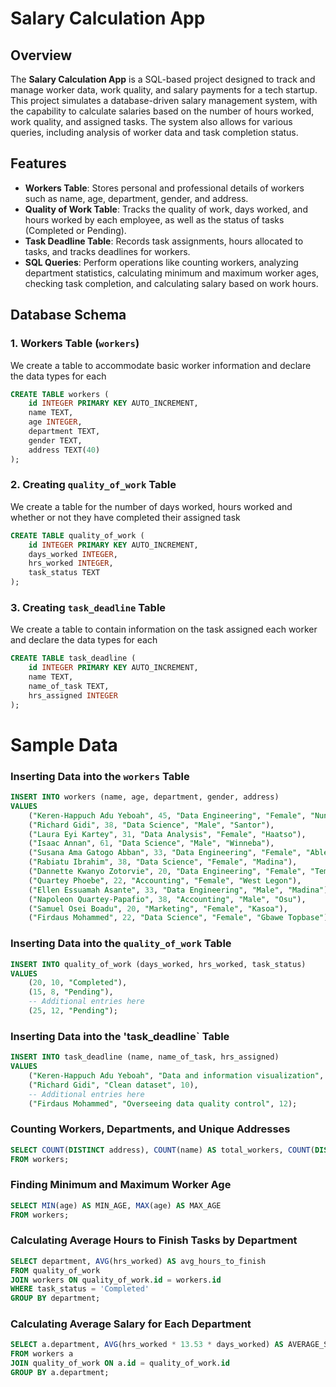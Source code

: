 # Salary Calculation App

## Overview

The **Salary Calculation App** is a SQL-based project designed to track and manage worker data, work quality, and salary payments for a tech startup. This project simulates a database-driven salary management system, with the capability to calculate salaries based on the number of hours worked, work quality, and assigned tasks. The system also allows for various queries, including analysis of worker data and task completion status.

## Features

- **Workers Table**: Stores personal and professional details of workers such as name, age, department, gender, and address.
- **Quality of Work Table**: Tracks the quality of work, days worked, and hours worked by each employee, as well as the status of tasks (Completed or Pending).
- **Task Deadline Table**: Records task assignments, hours allocated to tasks, and tracks deadlines for workers.
- **SQL Queries**: Perform operations like counting workers, analyzing department statistics, calculating minimum and maximum worker ages, checking task completion, and calculating salary based on work hours.

## Database Schema

### 1. Workers Table (`workers`)
We create a table to accommodate basic worker information and declare the data types for each
```sql 
CREATE TABLE workers (
    id INTEGER PRIMARY KEY AUTO_INCREMENT,
    name TEXT,
    age INTEGER,
    department TEXT,
    gender TEXT,
    address TEXT(40)
);
```

### 2. Creating `quality_of_work` Table
We create a table for the number of days worked, hours worked and whether or not they have completed their assigned task
```sql
CREATE TABLE quality_of_work (
    id INTEGER PRIMARY KEY AUTO_INCREMENT,
    days_worked INTEGER,
    hrs_worked INTEGER,
    task_status TEXT
);
```
### 3. Creating `task_deadline` Table
We create a table to contain information on the task assigned each worker and declare the data types for each
```sql
CREATE TABLE task_deadline (
    id INTEGER PRIMARY KEY AUTO_INCREMENT,
    name TEXT,
    name_of_task TEXT,
    hrs_assigned INTEGER
);
```

# Sample Data

### Inserting Data into the `workers` Table

```sql
INSERT INTO workers (name, age, department, gender, address) 
VALUES 
    ("Keren-Happuch Adu Yeboah", 45, "Data Engineering", "Female", "Nungua"),
    ("Richard Gidi", 38, "Data Science", "Male", "Santor"),
    ("Laura Eyi Kartey", 31, "Data Analysis", "Female", "Haatso"),
    ("Isaac Annan", 61, "Data Science", "Male", "Winneba"),
    ("Susana Ama Gatogo Abban", 33, "Data Engineering", "Female", "Ablekuma"),
    ("Rabiatu Ibrahim", 38, "Data Science", "Female", "Madina"),
    ("Dannette Kwanyo Zotorvie", 20, "Data Engineering", "Female", "Tema"),
    ("Quartey Phoebe", 22, "Accounting", "Female", "West Legon"),
    ("Ellen Essuamah Asante", 33, "Data Engineering", "Male", "Madina"),
    ("Napoleon Quartey-Papafio", 38, "Accounting", "Male", "Osu"),
    ("Samuel Osei Boadu", 20, "Marketing", "Female", "Kasoa"),
    ("Firdaus Mohammed", 22, "Data Science", "Female", "Gbawe Topbase");
```

### Inserting Data into the `quality_of_work` Table
```sql
INSERT INTO quality_of_work (days_worked, hrs_worked, task_status) 
VALUES 
    (20, 10, "Completed"),
    (15, 8, "Pending"),
    -- Additional entries here
    (25, 12, "Pending");
```

### Inserting Data into the 'task_deadline` Table
```sql
INSERT INTO task_deadline (name, name_of_task, hrs_assigned) 
VALUES 
    ("Keren-Happuch Adu Yeboah", "Data and information visualization", 12),
    ("Richard Gidi", "Clean dataset", 10),
    -- Additional entries here
    ("Firdaus Mohammed", "Overseeing data quality control", 12);
```

### Counting Workers, Departments, and Unique Addresses

```sql
SELECT COUNT(DISTINCT address), COUNT(name) AS total_workers, COUNT(DISTINCT department) 
FROM workers;
```

### Finding Minimum and Maximum Worker Age

```sql
SELECT MIN(age) AS MIN_AGE, MAX(age) AS MAX_AGE 
FROM workers;
```

### Calculating Average Hours to Finish Tasks by Department

```sql
SELECT department, AVG(hrs_worked) AS avg_hours_to_finish
FROM quality_of_work
JOIN workers ON quality_of_work.id = workers.id
WHERE task_status = 'Completed'
GROUP BY department;
```

### Calculating Average Salary for Each Department

```sql
SELECT a.department, AVG(hrs_worked * 13.53 * days_worked) AS AVERAGE_SALARY
FROM workers a
JOIN quality_of_work ON a.id = quality_of_work.id
GROUP BY a.department;
```
